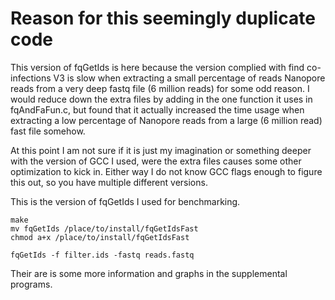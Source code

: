 # Reason for this seemingly duplicate code

This version of fqGetIds is here because the version complied with
  find co-infections V3 is slow when extracting a small percentage of
  reads Nanopore reads from a very deep fastq file (6 million reads) for
  some odd reason. I would reduce down the extra files by adding in the
  one function it uses in fqAndFaFun.c, but found that it actually
  increased the time usage when extracting a low percentage of Nanopore
  reads from a large (6 million read) fast file somehow.

At this point I am not sure if it is just my imagination or something 
  deeper with the version of GCC I used, were the extra files causes
  some other optimization to kick in. Either way I do not know GCC flags
  enough to figure this out, so you have multiple different versions.

This is the version of fqGetIds I used for benchmarking.

```
make
mv fqGetIds /place/to/install/fqGetIdsFast
chmod a+x /place/to/install/fqGetIdsFast

fqGetIds -f filter.ids -fastq reads.fastq
```

Their are is some more information and graphs in the supplemental
  programs.
